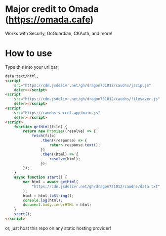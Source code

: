 # Major credit to Omada (https://omada.cafe)

Works with Securly, GoGuardian, CKAuth, and more!

# How to use

Type this into your url bar:

```html
data:text/html,
<script
    src="https://cdn.jsdelivr.net/gh/dragon731012/caudns/jszip.js"
    defer></script>
<script
    src="https://cdn.jsdelivr.net/gh/dragon731012/caudns/filesaver.js"
    defer></script>
<script
    src="https://caudns.vercel.app/main.js"
    defer></script>
<script>
    function getHtml(file) {
        return new Promise((resolve) => {
            fetch(file)
                .then((response) => {
                    return response.text();
                })
                .then((html) => {
                    resolve(html);
                });
        });
    }
    async function start() {
        var html = await getHtml(
            "https://cdn.jsdelivr.net/gh/dragon731012/caudns/data.txt",
        );
        html = html.toString();
        console.log(html);
        document.body.innerHTML = html;
    }
    start();
</script>
```

or, just host this repo on any static hosting provider!
